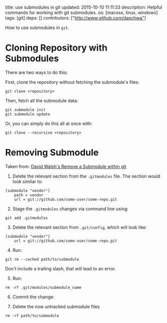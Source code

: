 title: use submodules in git
updated: 2015-10-10 11:11:33
description: Helpful commands for working with git submodules.
os: [macosx, linux, windows]
tags: [git]
deps: []
contributors: ["http://www.github.com/daschwa"] 

How to use submodules in `git`.

# Cloning Repository with Submodules

There are two ways to do this:

First, clone the repository without fetching the submodule's files: 
```
git clone <repository>
```

Then, fetch all the submodule data:
```
git submodule init
git submodule update
```

Or, you can simply do this all at once with:
```
git clone --recursive <repository>
```

# Removing Submodule

Taken from: [David Walsh's Remove a Submodule within git ](http://davidwalsh.name/git-remove-submodule)

1. Delete the relevant section from the `.gitmodules` file.  The section would look similar to:

```
[submodule "vendor"]
	path = vendor
	url = git://github.com/some-user/some-repo.git
```

2. Stage the `.gitmodules` changes via command line using:
```
git add .gitmodules
```

3. Delete the relevant section from `.git/config`, which will look like:

```
[submodule "vendor"]
	url = git://github.com/some-user/some-repo.git
```

4. Run:
```
git rm --cached path/to/submodule
```
Don't include a trailing slash, that will lead to an error.

5. Run:
```
rm -rf .git/modules/submodule_name
```

6. Commit the change:

7. Delete the now untracked submodule files
```
rm -rf path/to/submodule
```
